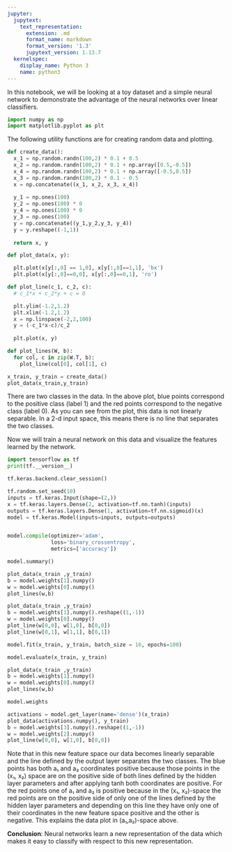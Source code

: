 ```yaml
---
jupyter:
  jupytext:
    text_representation:
      extension: .md
      format_name: markdown
      format_version: '1.3'
      jupytext_version: 1.13.7
  kernelspec:
    display_name: Python 3
    name: python3
---
```


<!-- #region id="UA9MqQE7UKMJ" -->
In this notebook, we will be looking at a toy dataset and a simple neural network to demonstrate the advantage of the neural networks over linear classifiers. 
<!-- #endregion -->

```python id="fmmYrxJNlwDx" executionInfo={"status": "ok", "timestamp": 1637384794030, "user_tz": -330, "elapsed": 729, "user": {"displayName": "Sparsh Agarwal", "photoUrl": "https://lh3.googleusercontent.com/a/default-user=s64", "userId": "13037694610922482904"}}
import numpy as np
import matplotlib.pyplot as plt
```

<!-- #region id="YNXQ6oyHUvoC" -->
The following utility functions are for creating random data and plotting. 
<!-- #endregion -->

```python id="qSMBv9QBo9VU" executionInfo={"status": "ok", "timestamp": 1637384794853, "user_tz": -330, "elapsed": 7, "user": {"displayName": "Sparsh Agarwal", "photoUrl": "https://lh3.googleusercontent.com/a/default-user=s64", "userId": "13037694610922482904"}}
def create_data():
  x_1 = np.random.randn(100,2) * 0.1 + 0.5
  x_2 = np.random.randn(100,2) * 0.1 + np.array([0.5,-0.5])
  x_4 = np.random.randn(100,2) * 0.1 + np.array([-0.5,0.5])
  x_3 = np.random.randn(100,2) * 0.1 - 0.5
  x = np.concatenate((x_1, x_2, x_3, x_4))
  
  y_1 = np.ones(100)
  y_2 = np.ones(100) * 0
  y_4 = np.ones(100) * 0
  y_3 = np.ones(100)
  y = np.concatenate((y_1,y_2,y_3, y_4))
  y = y.reshape((-1,1))
  
  return x, y
```

```python id="w8Oaj_qJlzp_" executionInfo={"status": "ok", "timestamp": 1637384794854, "user_tz": -330, "elapsed": 7, "user": {"displayName": "Sparsh Agarwal", "photoUrl": "https://lh3.googleusercontent.com/a/default-user=s64", "userId": "13037694610922482904"}}
def plot_data(x, y):

  plt.plot(x[y[:,0] == 1,0], x[y[:,0]==1,1], 'bx')
  plt.plot(x[y[:,0]==0,0], x[y[:,0]==0,1], 'ro')

def plot_line(c_1, c_2, c):
  # c_1*x + c_2*y + c = 0 

  plt.ylim(-1.2,1.2)
  plt.xlim(-1.2,1.2)
  x = np.linspace(-2,2,100)
  y = (-c_1*x-c)/c_2
  
  plt.plot(x, y)

def plot_lines(W, b):
  for col, c in zip(W.T, b):
    plot_line(col[0], col[1], c)
```

```python id="Y8qFg3wBmRrN" colab={"base_uri": "https://localhost:8080/", "height": 265} executionInfo={"status": "ok", "timestamp": 1637384794855, "user_tz": -330, "elapsed": 8, "user": {"displayName": "Sparsh Agarwal", "photoUrl": "https://lh3.googleusercontent.com/a/default-user=s64", "userId": "13037694610922482904"}} outputId="a33e5d16-1c0b-4e15-8ab6-7adf2b8c2bf3"
x_train, y_train = create_data()
plot_data(x_train,y_train)
```

<!-- #region id="yqQPRAAIVaDI" -->
There are two classes in the data. In the above plot, blue points correspond to the positive class (label 1) and the red points correspond to the negative class (label 0). As you can see from the plot, this data is not linearly separable. In a 2-d input space, this means there is no line that separates the two classes.
<!-- #endregion -->

<!-- #region id="uhUgJ5U7WY0h" -->
Now we will train a neural network on this data and visualize the features learned by the network. 
<!-- #endregion -->

```python id="GXLs7b5SDJlH" colab={"base_uri": "https://localhost:8080/"} executionInfo={"status": "ok", "timestamp": 1637384799013, "user_tz": -330, "elapsed": 2482, "user": {"displayName": "Sparsh Agarwal", "photoUrl": "https://lh3.googleusercontent.com/a/default-user=s64", "userId": "13037694610922482904"}} outputId="a6bf8f4b-2fa8-4cdc-8f6e-7d581ff9e4eb"
import tensorflow as tf
print(tf.__version__)
```

```python id="KEB7DEwlDOUn" executionInfo={"status": "ok", "timestamp": 1637384799014, "user_tz": -330, "elapsed": 9, "user": {"displayName": "Sparsh Agarwal", "photoUrl": "https://lh3.googleusercontent.com/a/default-user=s64", "userId": "13037694610922482904"}}
tf.keras.backend.clear_session()
```

```python id="2Rr-MKiqA_pD" colab={"base_uri": "https://localhost:8080/"} executionInfo={"status": "ok", "timestamp": 1637384799014, "user_tz": -330, "elapsed": 9, "user": {"displayName": "Sparsh Agarwal", "photoUrl": "https://lh3.googleusercontent.com/a/default-user=s64", "userId": "13037694610922482904"}} outputId="2eba041f-1624-4fcb-ad49-7938662ee80f"
tf.random.set_seed(10)
inputs = tf.keras.Input(shape=(2,))
x = tf.keras.layers.Dense(2, activation=tf.nn.tanh)(inputs)
outputs = tf.keras.layers.Dense(1, activation=tf.nn.sigmoid)(x)
model = tf.keras.Model(inputs=inputs, outputs=outputs)


model.compile(optimizer='adam',
              loss='binary_crossentropy',
              metrics=['accuracy'])

model.summary()
```

```python id="l2GveRU5cQcE" colab={"base_uri": "https://localhost:8080/", "height": 265} executionInfo={"status": "ok", "timestamp": 1637384800052, "user_tz": -330, "elapsed": 1044, "user": {"displayName": "Sparsh Agarwal", "photoUrl": "https://lh3.googleusercontent.com/a/default-user=s64", "userId": "13037694610922482904"}} outputId="e27cd5fb-f9da-47a9-a45b-1f5e30712022"
plot_data(x_train ,y_train)
b = model.weights[1].numpy()
w = model.weights[0].numpy()
plot_lines(w,b)
```

```python id="9tUxF2QQBxK5" colab={"base_uri": "https://localhost:8080/", "height": 265} executionInfo={"status": "ok", "timestamp": 1637384801172, "user_tz": -330, "elapsed": 6, "user": {"displayName": "Sparsh Agarwal", "photoUrl": "https://lh3.googleusercontent.com/a/default-user=s64", "userId": "13037694610922482904"}} outputId="5b140518-e365-4e20-c417-e1b7761b790f"
plot_data(x_train ,y_train)
b = model.weights[1].numpy().reshape((1,-1))
w = model.weights[0].numpy()
plot_line(w[0,0], w[1,0], b[0,0])    
plot_line(w[0,1], w[1,1], b[0,1]) 
```

```python id="6j0SlgipBTtT" colab={"base_uri": "https://localhost:8080/"} executionInfo={"status": "ok", "timestamp": 1637384810859, "user_tz": -330, "elapsed": 5919, "user": {"displayName": "Sparsh Agarwal", "photoUrl": "https://lh3.googleusercontent.com/a/default-user=s64", "userId": "13037694610922482904"}} outputId="e81575ba-20a2-4a76-e634-2c6e7ba5913f"
model.fit(x_train, y_train, batch_size = 16, epochs=100)
```

```python id="58g9B60_HSC6" colab={"base_uri": "https://localhost:8080/"} executionInfo={"status": "ok", "timestamp": 1637384841869, "user_tz": -330, "elapsed": 713, "user": {"displayName": "Sparsh Agarwal", "photoUrl": "https://lh3.googleusercontent.com/a/default-user=s64", "userId": "13037694610922482904"}} outputId="99c249e0-a367-4ee8-f58c-8decb372de11"
model.evaluate(x_train, y_train)
```

```python id="SbmExrOnchB5" colab={"base_uri": "https://localhost:8080/", "height": 265} executionInfo={"status": "ok", "timestamp": 1637384812957, "user_tz": -330, "elapsed": 8, "user": {"displayName": "Sparsh Agarwal", "photoUrl": "https://lh3.googleusercontent.com/a/default-user=s64", "userId": "13037694610922482904"}} outputId="13175aaf-ca80-4315-baf5-3761150aafcf"
plot_data(x_train ,y_train)
b = model.weights[1].numpy()
w = model.weights[0].numpy()
plot_lines(w,b)
```

```python id="2yE7jY-yO-Qc" colab={"base_uri": "https://localhost:8080/"} executionInfo={"status": "ok", "timestamp": 1637384822374, "user_tz": -330, "elapsed": 447, "user": {"displayName": "Sparsh Agarwal", "photoUrl": "https://lh3.googleusercontent.com/a/default-user=s64", "userId": "13037694610922482904"}} outputId="fd67da04-d5dd-4f66-abfc-ab205d3e1b78"
model.weights
```

```python id="h2sb7VpfDold" colab={"base_uri": "https://localhost:8080/", "height": 265} executionInfo={"status": "ok", "timestamp": 1637384836725, "user_tz": -330, "elapsed": 538, "user": {"displayName": "Sparsh Agarwal", "photoUrl": "https://lh3.googleusercontent.com/a/default-user=s64", "userId": "13037694610922482904"}} outputId="e6f12153-6fbc-4d16-9cc8-fc0de5760ba7"
activations = model.get_layer(name='dense')(x_train)
plot_data(activations.numpy(), y_train)
b = model.weights[3].numpy().reshape((1,-1))
w = model.weights[2].numpy()
plot_line(w[0,0], w[1,0], b[0,0]) 
```

<!-- #region id="Dot1k0vivjoJ" -->
Note that in this new feature space our data becomes linearly separable and the line defined by the output layer separates the two classes. The blue points has both a₁ and a₂ coordinates positive because those points in the (x₁, x₂) space are on the positive side of both lines defined by the hidden layer parameters and after applying tanh both coordinates are positive. For the red points one of a₁ and a₂ is positive because in the (x₁, x₂)-space the red points are on the positive side of only one of the lines defined by the hidden layer parameters and depending on this line they have only one of their coordinates in the new feature space positive and the other is negative. This explains the data plot in (a₁,a₂)-space above.
<!-- #endregion -->

<!-- #region id="y3CK73FVrF_6" -->
**Conclusion**: Neural networks learn a new representation of the data which makes it easy to classify with respect to this new representation.
<!-- #endregion -->
